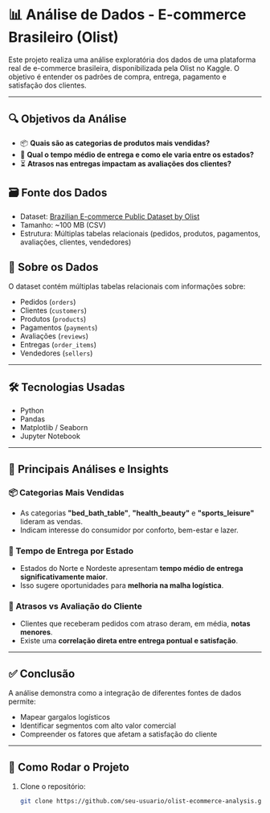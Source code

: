 # 📊 Análise de Dados - E-commerce Brasileiro (Olist)

Este projeto realiza uma análise exploratória dos dados de uma plataforma real de e-commerce brasileira, disponibilizada pela Olist no Kaggle. O objetivo é entender os padrões de compra, entrega, pagamento e satisfação dos clientes.

---

## 🔍 Objetivos da Análise

- 📦 **Quais são as categorias de produtos mais vendidas?**
- 🛒 **Qual o tempo médio de entrega e como ele varia entre os estados?**
- ⏳ **Atrasos nas entregas impactam as avaliações dos clientes?**

## 🗃️ Fonte dos Dados

- Dataset: [Brazilian E-commerce Public Dataset by Olist](https://www.kaggle.com/datasets/olistbr/brazilian-ecommerce)
- Tamanho: ~100 MB (CSV)
- Estrutura: Múltiplas tabelas relacionais (pedidos, produtos, pagamentos, avaliações, clientes, vendedores)

## 📁 Sobre os Dados

O dataset contém múltiplas tabelas relacionais com informações sobre:
- Pedidos (`orders`)
- Clientes (`customers`)
- Produtos (`products`)
- Pagamentos (`payments`)
- Avaliações (`reviews`)
- Entregas (`order_items`)
- Vendedores (`sellers`)

---

## 🛠️ Tecnologias Usadas

- Python
- Pandas
- Matplotlib / Seaborn
- Jupyter Notebook

---

## 📌 Principais Análises e Insights

### 📦 Categorias Mais Vendidas
- As categorias **"bed_bath_table"**, **"health_beauty"** e **"sports_leisure"** lideram as vendas.
- Indicam interesse do consumidor por conforto, bem-estar e lazer.

### 🚚 Tempo de Entrega por Estado
- Estados do Norte e Nordeste apresentam **tempo médio de entrega significativamente maior**.
- Isso sugere oportunidades para **melhoria na malha logística**.

### 💬 Atrasos vs Avaliação do Cliente
- Clientes que receberam pedidos com atraso deram, em média, **notas menores**.
- Existe uma **correlação direta entre entrega pontual e satisfação**.

---

## ✅ Conclusão

A análise demonstra como a integração de diferentes fontes de dados permite:

- Mapear gargalos logísticos
- Identificar segmentos com alto valor comercial
- Compreender os fatores que afetam a satisfação do cliente

---

## 📎 Como Rodar o Projeto

1. Clone o repositório:
   ```bash
   git clone https://github.com/seu-usuario/olist-ecommerce-analysis.git
